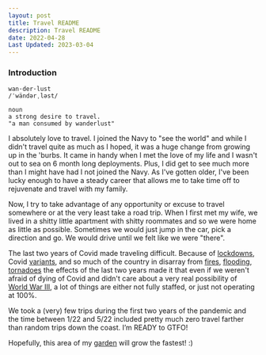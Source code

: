 ```yaml
---
layout: post
title: Travel README
description: Travel README
date: 2022-04-28
Last Updated: 2023-03-04
---
```

###  Introduction
```
wan·der·lust
/ˈwändərˌləst/

noun
a strong desire to travel.
"a man consumed by wanderlust"
```

I absolutely love to travel.  I joined the Navy to "see the world" and while I didn't travel quite as much as I hoped, it was a huge change from growing up in the 'burbs. It came in handy when I met the love of my life and I wasn't out to sea on 6 month long deployments.  Plus, I did get to see much more than I might have had I not joined the Navy.  As I've gotten older, I've been lucky enough to have a steady career that allows me to take time off to rejuvenate and travel with my family.

Now, I try to take advantage of any opportunity or excuse to travel somewhere or at the very least take a road trip.  When I first met my wife, we lived in a shitty little apartment with shitty roommates and so we were home as little as possible.  Sometimes we would just jump in the car, pick a direction and go.  We would drive until we felt like we were "there".

The last two years of Covid made traveling difficult.  Because of [lockdowns](https://www.nytimes.com/2020/12/03/us/california-stay-at-home-order.html), Covid [variants](https://www.who.int/westernpacific/emergencies/covid-19/information/covid-19-variants), and so much of the country in disarray from [fires](https://abcnews.go.com/Technology/wireStory/california-wildfire-lake-tahoe-half-contained-79881492), [flooding](https://pubmed.ncbi.nlm.nih.gov/33786171/), [tornadoes](https://www.noaa.gov/news/december-2021-tornado-outbreak-explained) the effects of the last two years made it that even if we weren't afraid of dying of Covid and didn't care about a very real possibility of [World War III](https://www.newsweek.com/russia-ukraine-warning-world-war-three-lavrov-1700897), a lot of things are either not fully staffed, or just not operating at 100%.

We took a (very) few trips during the first two years of the pandemic and the time between 1/22 and 5/22 included pretty much zero travel farther than random trips down the coast.  I’m READY to GTFO!

Hopefully, this area of my <a href="/" class="hvr-wobble-skew">garden</a> will grow the fastest! :)
